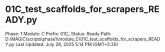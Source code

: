 # 01C_test_scaffolds_for_scrapers_READY.py

Phase: 1
Module: C
Prefix: 01C_
Status: Ready
Path: D:\MAGIC\scripts\phase1\module_C\01C_test_scaffolds_for_scrapers_READY.py
Last Updated: July 28, 2025 5:14 PM (GMT+5:30)